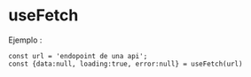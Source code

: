 # useFetch


Ejemplo : 

```
const url = 'endopoint de una api';
const {data:null, loading:true, error:null} = useFetch(url)


```
